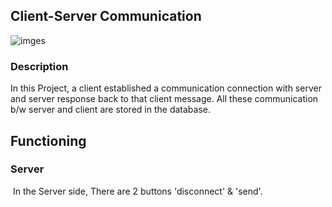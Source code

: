 ## Client-Server Communication
<Img src="https://sajalgupta19.github.io/Client_Server_communication/Screenshot/image.png" alt="imges" />

### Description
In this Project, a client established a communication connection with server and server response back to that client message. All these communication b/w server and client are stored in the database.

## Functioning

### Server
<img src="" alt=""/>
In the Server side, There are 2 buttons 'disconnect' & 'send'.

 

